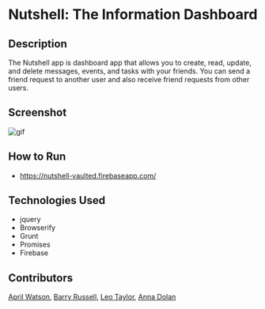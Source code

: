 # Nutshell: The Information Dashboard

## Description
The Nutshell app is dashboard app that allows you to create, read, update, and delete messages, events, and tasks with your friends. You can send a friend request to another user and also receive friend requests from other users. 

## Screenshot
![gif](https://media.giphy.com/media/ftdF2O30DSLwMJo0Pg/giphy.gif)


## How to Run
- https://nutshell-vaulted.firebaseapp.com/

## Technologies Used
- jquery
- Browserify
- Grunt
- Promises
- Firebase


## Contributors
[April Watson](https://github.com/aprilrochelle),
[Barry Russell](https://github.com/BLRussell-09),
[Leo Taylor](https://github.com/leotaylor),
[Anna Dolan](https://github.com/annamd115)